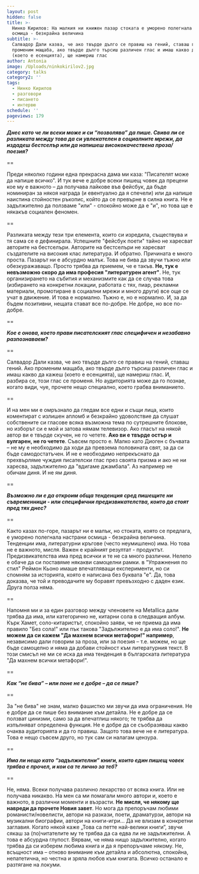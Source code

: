 ```yaml
---
layout: post
hidden: false
title: >-
  Нинко Кирилов: На малкия ни книжен пазар стоката е уморено полегнала настрани
  осмица - безкрайна величина
subtitle: >-
  Салвадор Дали казва, че ако твърде дълго се правиш на гений, ставаш гений. Ако
  променим мащаба, ако твърде дълго търсиш различен глас и имаш какво да кажеш
  (което е есенцията), ще намериш глас
author: Antonia
image: /Uploads/ninkokirilov2.jpg
category: talks
category2: ''
tags:
  - Нинко Кирилов
  - разговори
  - писането
  - интервю
schedule: ''
pageviews: 179
---
```

***Днес като че ли всеки може и си “позволява” да пише. Свива ли се разликата между това да си увлекателен в социалните мрежи, да издадеш бестселър или да напишеш висококачествена проза/поезия?***

\==

Преди няколко години една прекрасна дама ми каза: "Писателят може да напише всичко". И тук вече е добре всеки пишещ човек да прецени кое му е важното – да получава лайкове във фейсбук, да бъде номиниран за някоя награда (и евентуално да я спечели) или да напише наистина стойностен ръкопис, който да се превърне в силна книга. Не е задължително да ползваме "или" - спокойно може да е "и", но това ще е някакъв социален феномен.

\==

Разликата между тези три елемента, които си изредила, съществува и тя сама се е дефинирала. Успешните "фейсбук поети" тайно не харесват авторите на бестселъри. Авторите на бестселъри не харесват създателите на високия клас литература. И обратно. Причината е много проста. Пазарът ни е абсурдно малък. Това не бива да звучи тъжно или обезкуражаващо. Просто трябва да приемем, че е такъв. **Не, тук е невъзможно скоро да има професия "литературен агент"**. Не, тук организирането на събития и механизмите как да се случва това (избирането на конкретни локации, работата с тях, пиар, рекламни материали, промотиране в социални мрежи и много други) все още се учат в движение. И това е нормално. Тъжно е, но е нормално. И, за да бъдем позитивни, нещата стават все по-добре. Не добре, но все по-добре.

\==

***Кое е онова, което прави писателският глас специфичен и незабавно разпознаваем?***

\==

Салвадор Дали казва, че ако твърде дълго се правиш на гений, ставаш гений. Ако променим мащаба, ако твърде дълго търсиш различен глас и имаш какво да кажеш (което е есенцията), ще намериш глас. И, разбира се, този глас се променя. Но аудиторията може да го познае, когато види, чуе, прочете нещо специално, което грабва вниманието. 

\==

И на мен ми е омръзнало да гледам все едни и същи лица, които коментират с излишен апломб и безкрайно удоволствие да слушат собствените си гласове всяка възможна тема по сутрешните блокове, но изборът си е мой и затова нямам телевизор. Ако гласът на някой автор ви е твърде скучен, не го четете. **Ако ви е твърде остър и вулгарен, не го четете**. Съвсем просто е. Малко като Диоген с бъчвата – не му е необходимо да ходи да превзема половината свят, за да си бъде самодостатъчен. И не е необходимо непрекъснато да прехвърляме чуждия писателски глас през своята призма и ако не ни харесва, задължително да "вдигаме джамбала". Аз например не обичам диня. И не ям диня.

\==

***Възможно ли е да откроим обща тенденция сред пишещите ни съвременници - или специфични предизвикателства, които да стоят пред тях днес?***

\==

Както казах по-горе, пазарът ни е малък, но стоката, която се предлага, е уморено полегнала настрани осмица - безкрайна величина. Тенденции има, литературни кръгове (често неумишлено) има. Но това не е важното, мисля. Важен е крайният резултат - продуктът. Предизвикателства има пред всички и те не са много различни. Нелепо е обаче да си поставяме някакви самоцелни рамки. в "Упражнения по стил" Реймон Кьоно имаше впечатляващи експерименти, но си спомням за историята, която е написана без буквата "е". Да, това доказва, че той и преводачите му боравят превъзходно с даден език. Друга полза няма. 

\==

Напомня ми и за един разговор между членовете на Metallica дали трябва да има, или категорично не, китарни сола в следващия албум. Кърк Хамет, соло-китаристът, спокойно заяви, че не приема да има правило "Без сола!" или пък такова "Задължително е да има соло!". **Не можем да си кажем "Да махнем всички метафори!" например**, независимо дали говорим за проза, или за поезия – т.е. можем, но ще бъде самоцелно и няма да добави стойност към литературния текст. В този смисъл не ми се иска да има тенденция в българската литература "Да махнем всички метафори!".

\==

***Как “не бива” – или поне не е добре – да се пише?***

\==

За "не бива" не знам, малко фашистко ми звучи да има ограничения. Не е добре да се пише без внимание към детайла. Не е добре да се ползват цинизми, само за да впечатлиш някого; те трябва да изпълняват определена функция. Не е добре да се съобразяваш какво очаква аудиторията и да го правиш. Защото това вече не е литература. Това е нещо съвсем друго, но тук сам си налагам цензура.

\==

***Има ли нещо като “задължителни” книги, които един пишещ човек трябва е прочел, и кои са те лично за теб?***

\==

Не, няма. Всеки получава различно лекарство от всяка книга. Или не получава никакво. На мен са ми помагали много автори и, което е важното, в различни моменти и възрасти. **Не мисля, че някому ще навреди да прочете Новия завет**. Но мога да препоръчам любими романисти/новелисти, автори на разкази, поети, драматурзи, автори на музикални биографии, автори на книги-игри… Да не влизам в конкретни заглавия. Когато някой каже „Това са петте най-велики книги”, звучи сякаш за (по)читателите му те трябва да са едва ли не задължителни. А това е абсурдна глупост. Вярвам, че няма нищо задължително, когато трябва да си изберем любима книга и да я препоръчаме някому. Не, всъщност има – отново внимание към детайла и абсолютна, спокойна, непатетична, но честна и зряла любов към книгата. Всичко останало е разтягане на локуми.